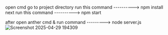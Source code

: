 open cmd 
go to project directory
run this command ----------> npm install
next run this command ----------> npm start

after open anther cmd & run command ---------> node server.js
![Screenshot 2025-04-29 194309](https://github.com/user-attachments/assets/6bd480b7-a8e4-4867-a8a0-07cb197fd26b)
